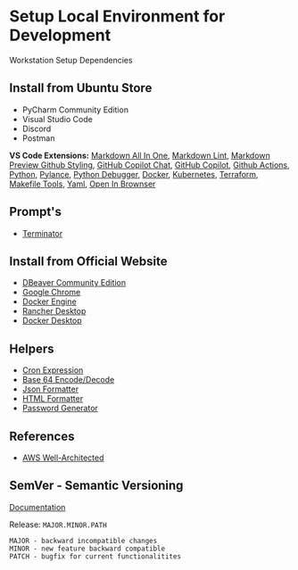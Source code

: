 # Setup Local Environment for Development

Workstation Setup Dependencies

## Install from Ubuntu Store

- PyCharm Community Edition
- Visual Studio Code
- Discord
- Postman

**VS Code Extensions:**
[Markdown All In One](https://marketplace.visualstudio.com/items?itemName=yzhang.markdown-all-in-one),
[Markdown Lint](https://marketplace.visualstudio.com/items?itemName=DavidAnson.vscode-markdownlint),
[Markdown Preview Github Styling](https://marketplace.visualstudio.com/items?itemName=bierner.github-markdown-preview),
[GitHub Copilot Chat](https://marketplace.visualstudio.com/items?itemName=GitHub.copilot-chat),
[GitHub Copilot](https://marketplace.visualstudio.com/items?itemName=GitHub.copilot),
[Github Actions](https://marketplace.visualstudio.com/items?itemName=GitHub.vscode-github-actions),
[Python](https://marketplace.visualstudio.com/items?itemName=ms-python.python),
[Pylance](https://marketplace.visualstudio.com/items?itemName=ms-python.vscode-pylance),
[Python Debugger](https://marketplace.visualstudio.com/items?itemName=ms-python.debugpy),
[Docker](https://marketplace.visualstudio.com/items?itemName=ms-azuretools.vscode-docker),
[Kubernetes](https://marketplace.visualstudio.com/items?itemName=ms-kubernetes-tools.vscode-kubernetes-tools),
[Terraform](https://marketplace.visualstudio.com/items?itemName=4ops.terraform),
[Makefile Tools](https://marketplace.visualstudio.com/items?itemName=ms-vscode.makefile-tools),
[Yaml](https://marketplace.visualstudio.com/items?itemName=redhat.vscode-yaml),
[Open In Brownser](https://marketplace.visualstudio.com/items?itemName=techer.open-in-browser)

## Prompt's

- [Terminator](https://gnome-terminator.org/)

## Install from Official Website

- [DBeaver Community Edition](https://dbeaver.io/download/)
- [Google Chrome](https://www.google.com/chrome/)
- [Docker Engine](https://docs.docker.com/engine/install/) 
- [Rancher Desktop](https://docs.rancherdesktop.io/getting-started/installation/)
- [Docker Desktop](https://docs.docker.com/desktop/install/)

## Helpers

- [Cron Expression](https://crontab.cronhub.io/)
- [Base 64 Encode/Decode](https://www.base64decode.org/)
- [Json Formatter](https://jsonformatter.curiousconcept.com/#)
- [HTML Formatter](https://codebeautify.org/htmlviewer)
- [Password Generator](https://www.lastpass.com/pt/features/password-generator)

## References

- [AWS Well-Architected](https://docs.aws.amazon.com/wellarchitected/latest/framework/welcome.html)

## SemVer - Semantic Versioning

[Documentation](https://semver.org/)

Release: `MAJOR.MINOR.PATH`

    MAJOR - backward incompatible changes
    MINOR - new feature backward compatible
    PATCH - bugfix for current functionalitites
